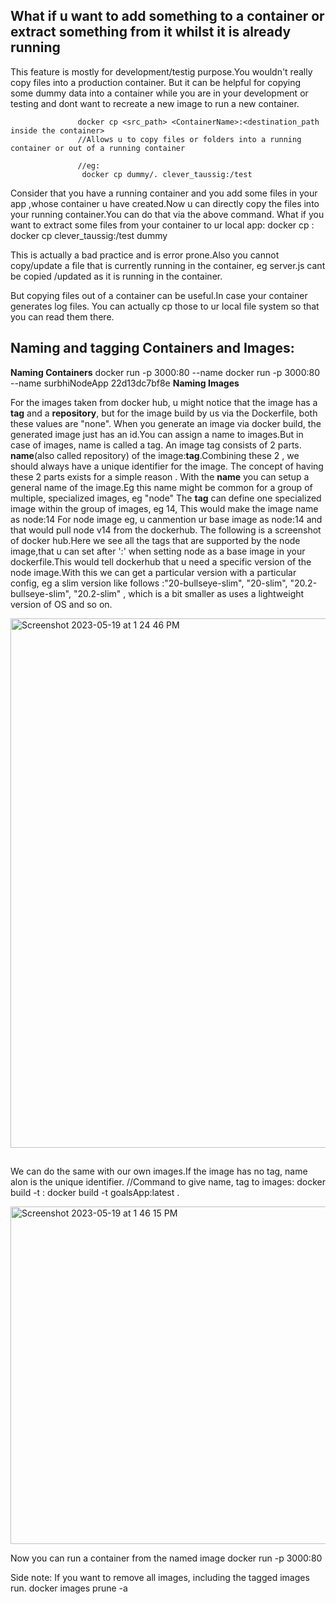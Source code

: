 ## What if u want to add something to a container or extract something from it whilst it is already running
This feature is mostly for development/testig purpose.You wouldn't really copy files into a production container. 
But it can be helpful for copying some dummy data into a container while you are in your development or testing and dont want to
recreate a new image to run a new container.

                   docker cp <src_path> <ContainerName>:<destination_path inside the container> 
                   //Allows u to copy files or folders into a running container or out of a running container
                   
                   //eg: 
                    docker cp dummy/. clever_taussig:/test
Consider that you have a running container and you add some files in your app ,whose container u have created.Now u can directly copy the 
files into your running container.You can do that via the above command.
What if you want to extract some files  from your container to ur local app:
                  docker cp <ContainerName>:<path inside container of the file u want in the local> <Destination path in local filesystem>
                  docker cp clever_taussig:/test dummy 
  
  
  This is actually a bad practice and is error prone.Also you cannot copy/update a file that is currently running in the container, eg server.js cant be copied /updated
  as it is running in the container.
  
  But copying files out of a container can be useful.In case your container generates log files.
  You can actually cp those to ur local file system so that you can read them there.
 ##
## Naming and tagging Containers and Images:
  
  **Naming Containers** 
                     docker run -p 3000:80 --name <TheName u wanna Give to ur container> <Imageid from which the container is to be created>
                      docker run -p 3000:80 --name surbhiNodeApp 22d13dc7bf8e
   **Naming Images**

  For the images taken from docker hub, u might notice that the image has a **tag** and a **repository**, but for the image build by us via the Dockerfile,
  both these values are "none".
    When you generate an image via docker build, the generated image just has an id.You can assign a name to images.But in case of images, name is called a tag.
  An image tag consists of 2 parts.
  **name**(also called repository) of the image:**tag**.Combining these 2 , we should always have a unique identifier for the image.
  The concept of having these 2 parts exists for a simple reason .
  With the **name** you can setup a general name of the image.Eg this name might be common for a group
  of multiple, specialized images, eg "node"
  The **tag** can define one specialized image within the group of images, eg 14, 
  This would make the image name as  node:14
  For node image eg, u canmention ur base image as node:14 and that would pull node v14 from the dockerhub.
  The following is a screenshot of docker hub.Here we see all the tags that are supported by the node image,that u can set after ':' when setting node
  as a base image in your dockerfile.This would tell dockerhub that u need a specific version of the node image.With this we can get a 
  particular version with a particular config, eg a slim version like follows :"20-bullseye-slim", "20-slim", "20.2-bullseye-slim", "20.2-slim" , which 
  is a bit smaller as uses a lightweight version of OS and so on.
  
  <img width="847" alt="Screenshot 2023-05-19 at 1 24 46 PM" src="https://github.com/Surbhi-Kohli/DockerAndk8s/assets/32058209/83d25dd4-4958-4611-a6f8-02fa0d265afd">

  ##
  We can do the same with our own images.If the image has no tag, name alon is the unique identifier.
                 //Command to give name, tag to images:  docker build -t <name>:<tag> <pathOfDockerFile>
                    docker build -t goalsApp:latest .  
  
  <img width="540" alt="Screenshot 2023-05-19 at 1 46 15 PM" src="https://github.com/Surbhi-Kohli/DockerAndk8s/assets/32058209/9d6b7328-f83c-4007-a969-b045ccc2b19f">

  Now you can run a container from the named image
                        docker run -p 3000:80 <image name:tag>
  
  Side note: If you want to remove all images, including the tagged images run.
                    docker images prune -a

